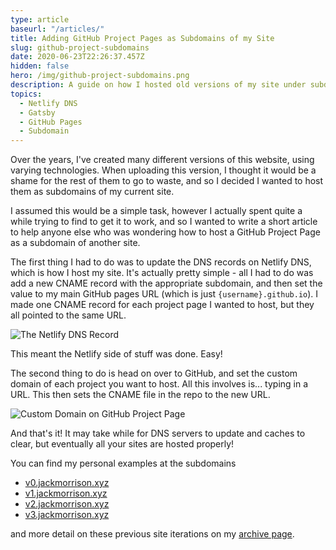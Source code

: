 ```yaml
---
type: article
baseurl: "/articles/"
title: Adding GitHub Project Pages as Subdomains of my Site
slug: github-project-subdomains
date: 2020-06-23T22:26:37.457Z
hidden: false
hero: /img/github-project-subdomains.png
description: A guide on how I hosted old versions of my site under subdomains of jackmorrison.xyz
topics:
  - Netlify DNS
  - Gatsby
  - GitHub Pages
  - Subdomain
---
```


Over the years, I've created many different versions of this website, using varying technologies. When uploading this version, I thought it would be a shame for the rest of them to go to waste, and so I decided I wanted to host them as subdomains of my current site.

I assumed this would be a simple task, however I actually spent quite a while trying to find to get it to work, and so I wanted to write a short article to help anyone else who was wondering how to host a GitHub Project Page as a subdomain of another site.

The first thing I had to do was to update the DNS records on Netlify DNS, which is how I host my site. It's actually pretty simple - all I had to do was add a new CNAME record with the appropriate subdomain, and then set the value to my main GitHub pages URL (which is just `{username}.github.io`). I made one CNAME record for each project page I wanted to host, but they all pointed to the same URL.

![The Netlify DNS Record](/img/github-project-subdomains-1.jpg "The Netlify DNS Record")

This meant the Netlify side of stuff was done. Easy!

The second thing to do is head on over to GitHub, and set the custom domain of each project you want to host. All this involves is... typing in a URL. This then sets the CNAME file in the repo to the new URL.

![Custom Domain on GitHub Project Page](/img/github-project-subdomains-2.jpg "Custom Domain on GitHub Project Page")

And that's it! It may take while for DNS servers to update and caches to clear, but eventually all your sites are hosted properly!

You can find my personal examples at the subdomains

- [v0.jackmorrison.xyz](https://v0.jackmorrison.xyz)
- [v1.jackmorrison.xyz](https://v1.jackmorrison.xyz)
- [v2.jackmorrison.xyz](https://v2.jackmorrison.xyz)
- [v3.jackmorrison.xyz](https://v3.jackmorrison.xyz)

and more detail on these previous site iterations on my [archive page](https://jackmorrison.xyz/archive).
